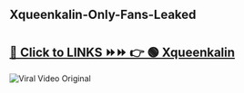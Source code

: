 
 ## Xqueenkalin-Only-Fans-Leaked

# <h2><a href="https://clipsfans.com/Xqueenkalin&ref=git">🔗 Click to LINKS ⏩⏩ 👉 🟢 Xqueenkalin </a></h2>

<a href="https://clipsfans.com/Xqueenkalin&ref=git" rel="nofollow" data-target="animated-image.originalLink"><img src="https://i.ibb.co.com/xMMVF88/686577567.gif" alt="Viral Video Original" style="max-width: 100%; display: inline-block;" data-target="animated-image.originalImage"></a>
